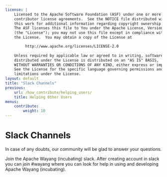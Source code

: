 ```yaml
---
license: |
    Licensed to the Apache Software Foundation (ASF) under one or more
    contributor license agreements.  See the NOTICE file distributed with
    this work for additional information regarding copyright ownership.
    The ASF licenses this file to You under the Apache License, Version 2.0
    (the "License"); you may not use this file except in compliance with
    the License.  You may obtain a copy of the License at

         http://www.apache.org/licenses/LICENSE-2.0
    
    Unless required by applicable law or agreed to in writing, software
    distributed under the License is distributed on an "AS IS" BASIS,
    WITHOUT WARRANTIES OR CONDITIONS OF ANY KIND, either express or implied.
    See the License for the specific language governing permissions and
    limitations under the License.
layout: default
title: "Slack Channels"
previous:
    url: /how_contribute/helping_users/
    title: Helping Other Users
menus:
    contribute:
        weight: 10
---
```


# Slack Channels

In case of any doubts, our community will be glad to answer your questions.

Join the Apache Wayang (incubating) slack. After creating account in slack you can join #wayang where you can look for help in using and developing Apache Wayang (incubating).

